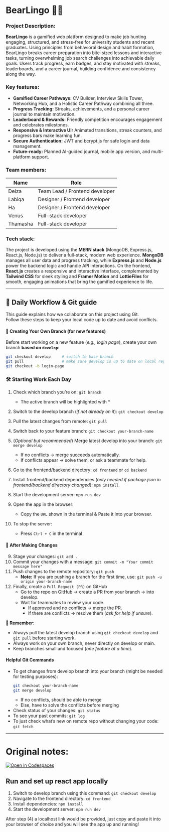 # BearLingo 🐻✨

### Project Description:
**BearLingo** is a gamified web platform designed to make job hunting engaging, structured, and stress-free for university students and recent graduates. Using principles from behavioral design and habit formation, BearLingo breaks career preparation into bite-sized lessons and interactive tasks, turning overwhelming job search challenges into achievable daily goals. Users track progress, earn badges, and stay motivated with streaks, leaderboards, and a career journal, building confidence and consistency along the way.

### Key features:
- **Gamified Career Pathways:** CV Builder, Interview Skills Tower, Networking Hub, and a Holistic Career Pathway combining all three.
- **Progress Tracking:** Streaks, achievements, and a personal career journal to maintain motivation.
- **Leaderboard & Rewards:** Friendly competition encourages engagement and celebrates milestones.
- **Responsive & Interactive UI:** Animated transitions, streak counters, and progress bars make learning fun.
- **Secure Authentication:** JWT and bcrypt.js for safe login and data management.
- **Future-ready:** Planned AI-guided journal, mobile app version, and multi-platform support.

### Team members:
| Name          | Role          | 
| ------------- | ------------- | 
| Deiza | Team Lead / Frontend developer | 
| Labiqa | Designer / Frontend developer | 
| Ha | Designer / Frontend developer | 
| Venus | Full-stack developer | 
| Thamasha | Full-stack developer | 


### Tech stack:
The project is developed using the **MERN stack** (MongoDB, Express.js, React.js, Node.js) to deliver a full-stack, modern web experience. **MongoDB** manages all user data and progress tracking, while **Express.js** and **Node.js** power the backend logic and handle API interactions. On the frontend, **React.js** creates a responsive and interactive interface, complemented by **Tailwind CSS** for sleek styling and **Framer Motion** and **LottieFiles** for smooth, engaging animations that bring the gamified experience to life.

---
## 🚀 Daily Workflow & Git guide

This guide explains how we collaborate on this project using Git.  
Follow these steps to keep your local code up to date and avoid conflicts.


#### 🌱 Creating Your Own Branch (for new features)

Before start working on a new feature (_e.g., login page_), create your own branch **based on `develop`**:

```bash
git checkout develop     # switch to base branch
git pull                 # make sure develop is up to date on local repository
git checkout -b login-page
```

### 🛠 Starting Work Each Day

1. Check which branch you’re on: `git branch`

   - The active branch will be highlighted with \*

2. Switch to the develop branch (_if not already on it_): `git checkout develop`
3. Pull the latest changes from remote: `git pull`
4. Switch back to your feature branch: `git checkout your-branch-name`
5. (_Optional but recommended_) Merge latest develop into your branch: `git merge develop`

   - If no conflicts → merge succeeds automatically.
   - If conflicts appear → solve them, or ask a teammate for help.

6. Go to the frontend/backend directory: `cd frontend` or `cd backend`
7. Install frontend/backend dependencies (_only needed if package.json in frontend/backend directory changed_): `npm install`
8. Start the development server: `npm run dev`
9. Open the app in the browser:
   - Copy the `URL` shown in the terminal & Paste it into your browser.
10. To stop the server:
    - Press `Ctrl + C` in the terminal

#### 💾 After Making Changes

9. Stage your changes: `git add .`
10. Commit your changes with a message: `git commit -m "Your commit message here"`
11. Push changes to the remote repository: `git push`
    - **Note:** If you are pushing a branch for the first time, use: `git push -u origin your-branch-name`
12. Finally, create a `Pull Request (PR)` on GitHub
    - Go to the repo on GitHub → create a PR from your branch → into develop.
    - Wait for teammates to review your code.
      - If approved and no conflicts → merge the PR.
      - If there are conflicts → resolve them (_ask for help if unsure_).

**📌 Remember**:

- Always pull the latest develop branch using `git checkout develop` and `git pull` before starting work.
- Always work on your own branch, never directly on develop or main.
- Keep branches small and focused (_one feature at a time_).

#### Helpful Git Commands

- To get changes from develop branch into your branch (might be needed for testing purposes):
  ```bash
  git checkout your-branch-name
  git merge develop
  ```
  - If no conflicts, should be able to merge
  - Else, have to solve the conflicts before merging
- Check status of your changes: `git status`
- To see your past commits: `git log`
- To just check what’s new on remote repo without changing your code: `git fetch`

---


# Original notes: 
[![Open in Codespaces](https://classroom.github.com/assets/launch-codespace-2972f46106e565e64193e422d61a12cf1da4916b45550586e14ef0a7c637dd04.svg)](https://classroom.github.com/open-in-codespaces?assignment_repo_id=19992657)

## Run and set up react app locally

1. Switch to develop branch using this command: `git checkout develop`
2. Navigate to the frontend directory: `cd frontend`
3. Install dependencies: `npm install`
4. Start the development server: `npm run dev`

After step (4) a localhost link would be provided, just copy and paste it into your browser of choice and you will see the app up and running!